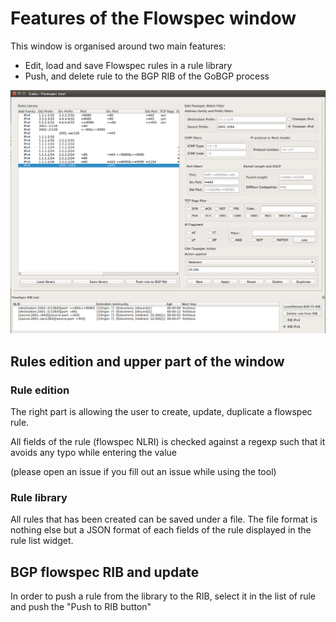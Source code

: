 # Features of the Flowspec window 

This window is organised around two main features:
* Edit, load and save Flowspec rules in a rule library
* Push, and delete rule to the BGP RIB of the GoBGP process

![Flowspec Window](/docs/flowspec-win.png)

## Rules edition and upper part of the window

### Rule edition

The right part is allowing the user to create, update, duplicate a flowspec rule.

All fields of the rule (flowspec NLRI) is checked against a regexp such that it avoids any typo while entering the value

(please open an issue if you fill out an issue while using the tool)

### Rule library

All rules that has been created can be saved under a file. The file format is nothing else but a JSON format of each fields of the rule displayed in the rule list widget.

## BGP flowspec RIB and update

In order to push a rule from the library to the RIB, select it in the list of rule and push the "Push to RIB button"


